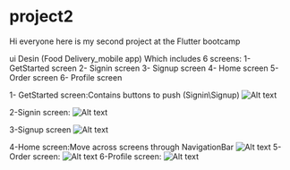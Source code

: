 # project2

Hi everyone here is my second project at the Flutter bootcamp

ui Desin (Food Delivery_mobile app)
Which includes 6 screens:
1- GetStarted screen
2- Signin screen
3- Signup screen
4- Home screen
5- Order screen
6- Profile screen

1- GetStarted screen:Contains buttons to push (Signin\Signup)
![Alt text](Screenshot_1697921783.png)

2-Signin screen:
![Alt text](Screenshot_1697921849.png)

3-Signup screen
![Alt text](Screenshot_1697921867.png)

4-Home screen:Move across screens through NavigationBar
![Alt text](Screenshot_1697925857.png)
5-Order screen:
![Alt text](Screenshot_1697926432.png)
6-Profile screen:
![Alt text](Screenshot_1697921878.png)
